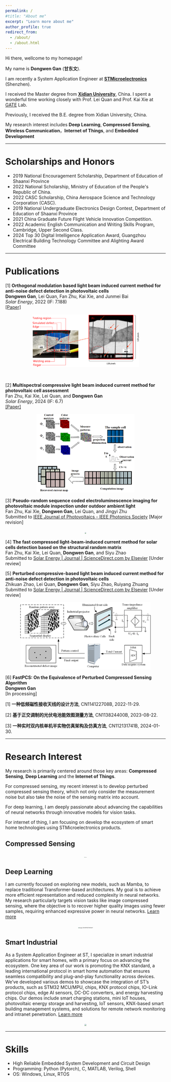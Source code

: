```yaml
---
permalink: /
#title: "About me"
excerpt: "Learn more about me"
author_profile: true
redirect_from: 
  - /about/
  - /about.html
---
```




Hi there, wellcome to my homepage!

My name is **Dongwen Gan** (**甘东文**).

I am recently a System Application Engineer at [**STMicroelectronics**](https://www.st.com/) (Shenzhen).

I received the Master degree from [**Xidian University**](https://en.wikipedia.org/wiki/Xidian_University), China. I spent a wonderful time working closely with Prof. Lei Quan and Prof. Kai Xie at [GATE](https://faculty.xidian.edu.cn/XK3/zh_CN/index.htm) Lab.

Previously, I received the B.E. degree from Xidian University, China. 

My research interest includes **Deep Learning**, **Compressed Sensing**, **Wireless Communication**，**Internet of Things**, and **Embedded Development**



---



# Scholarships and Honors

* 2019 National Encouragement Scholarship, Department of Education of Shaanxi Province
* 2022 National Scholarship, Ministry of Education of the People's Republic of China.
* 2022 CASC Scholarship, China Aerospace Science and Technology Corporation (CASC).
* 2019 National Undergraduate Electronics Design Contest, Department of Education of Shaanxi Province
* 2021 China Graduate Future Flight Vehicle Innovation Competition.
* 2022 Academic English Communication and Writing Skills Program, Cambridge, Upper Second Class.
* 2024 Top 30 Digital Intelligence Application Award, Guangzhou Electrical Building Technology Committee and Alighting Award Committee



---



# Publications

[1] **Orthogonal modulation based light beam induced current method for anti-noise defect detection in photovoltaic cells**\
**Dongwen Gan**, Lei Quan, Fan Zhu, Kai Xie, and Junmei Bai\
_Solar Energy_, 2022 (IF: 7.188)\
[[Paper]](../files/1-s2.0-S0038092X22006089-main.pdf)

<p align="center">
    <img src="../images/OMLBIC.png" style="zoom: 33%;" />
</p>

​    

[2] **Multispectral compressive light beam induced current method for photovoltaic cell assessment**\
Fan Zhu, Kai Xie, Lei Quan, and **Dongwen Gan**\
_Solar Energy_, 2024 (IF: 6.7)\
[[Paper]](../files/1-s2.0-S0038092X24003165-main.pdf)

<p align="center">
    <img src="../images/MCLBIC.png" style="zoom: 30%;" />
</p>



[3] **Pseudo-random sequence coded electroluminescence imaging for photovoltaic module inspection under outdoor ambient light**\
Fan Zhu, Kai Xie, **Dongwen Gan**, Lei Quan, and Jingyi Zhu\
Submitted to [IEEE Journal of Photovoltaics - IEEE Photonics Society](https://ieeephotonics.org/publications/journal-of-photovoltaics/) [Major revision]

<p align="center">
    <img src="https://dwgan.top/PicGo/img/202409202010904.png" style="zoom:30%;" />
</p>

[4] **The fast compressed light-beam-induced current method for solar cells detection based on the structural random matrix**\
Fan Zhu, Kai Xie, Lei Quan, **Dongwen Gan**, and Siyu Zhao\
Submitted to [Solar Energy | Journal | ScienceDirect.com by Elsevier](https://www.sciencedirect.com/journal/solar-energy) [Under review]



[5] **Perturbed compressive-based light beam induced current method for anti-noise defect detection in photovoltaic cells**\
Zhikuan Zhao, Lei Quan, **Dongwen Gan**, Siyu Zhao, Ruiyang Zhuang\
Submitted to [Solar Energy | Journal | ScienceDirect.com by Elsevier](https://www.sciencedirect.com/journal/solar-energy) [Under review]

<p align="center">
    <img src="../images/PCSLBIC.png" style="zoom:40%;" />
</p>


[6] **FastPCS: On the Equivalence of Perturbed Compressed Sensing Algorithm**\
**Dongwen Gan**\
[In processing]



[1] **一种低频磁性接收天线的设计方法**, CN114122708B, 2022-11-29.

[2] **基于正交调制的光伏电池能效图测量方法**, CN113824400B, 2023-08-22.

[3] **一种实时双内核单机半实物仿真架构及仿真方法**, CN112131741B, 2024-01-30.



---



# Research Interest

My research is primarily centered around those key areas: **Compressed Sensing**, **Deep Learning** and the **Internet of Things**.

For compressed sensing, my recent interest is to develop perturbed compressed sensing theory, which not only consider the measurement noise but also take the noise of the sensing matrix into account.

For deep learning, I am deeply passionate about advancing the capabilities of neural networks through innovative models for vision tasks.

For internet of thing, I am focusing on develop the ecosystem of smart home technologies using STMicroelectronics products.

## Compressed Sensing

<p align="center">
	<img src="https://dwgan.top/PicGo/img/202408241751483.png" alt="Figures" style="zoom:12%;" />
</p>



## Deep Learning

I am currently focused on exploring new models, such as Mamba, to replace traditional Transformer-based architectures. My goal is to achieve more efficient representation and reduced complexity in neural networks. My research particularly targets vision tasks like image compressed sensing, where the objective is to recover higher quality images using fewer samples, requiring enhanced expressive power in neural networks. [Learn more](https://dwgan.top/blog/)

<p align="center">
    <img src="https://dwgan.top/PicGo/img/202408171956304.png" alt="image-20240814213414447" style="zoom: 23%;" />
</p>








## Smart Industrial

As a System Application Engineer at ST, I specialize in smart industrial applications for smart homes, with a primary focus on advancing the ecosystem. One key area of our work is promoting the KNX standard, a leading international protocol in smart home automation that ensures seamless compatibility and plug-and-play functionality across devices. We’ve developed various demos to showcase the integration of ST’s products, such as STM32 MCU/MPU, chips, KNX protocol chips, IO-Link protocol chips, edge AI sensors, DC-DC converters, and energy harvesting chips. Our demos include smart charging stations, mini IoT houses, photovoltaic energy storage and harvesting, IoT sensors, KNX-based smart building management systems, and solutions for remote network monitoring and intranet penetration. [Learn more](https://dwgan.top/blog/)

<p align="center">
  <img src="https://dwgan.top/PicGo/img/202408142105445.jpeg" style="zoom: 33%;" />
</p>




---



Skills
======

* High Reliable Embedded System Development and Circuit Design
* Programming: Python (Pytorch), C, MATLAB, Verilog, Shell
* OS: Windows, Linux, RTOS

